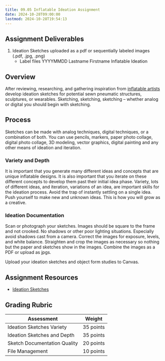 ```yaml
---
title: 09.05 Inflatable Ideation Assignment
date: 2024-10-28T09:00:00
lastmod: 2024-10-28T19:54:13
---
```


## Assignment Deliverables

1. Ideation Sketches uploaded as a pdf or sequentially labeled images (.pdf, .jpg, .png)
   - Label files YYYYMMDD Lastname Firstname Inflatable Ideation

## Overview

After reviewing, researching, and gathering inspiration from [inflatable artists](./09-01-inflatable-artists.md) develop ideation sketches for potential sewn pneumatic structures, sculptures, or wearables. Sketching, sketching, sketching – whether analog or digital you should begin with sketching.

## Process

Sketches can be made with analog techniques, digital techniques, or a combination of both. You can use pencils, markers, paper photo collage, digital photo collage, 3D modeling, vector graphics, digital painting and any other means of ideation and iteration.

### Variety and Depth

It is important that you generate many different ideas and concepts that are unique inflatable designs. It is also important that you iterate on these different concepts to develop them past their initial idea phase. Variety, lots of different ideas, and iteration, variations of an idea, are important skills for the ideation process. Avoid the trap of instantly settling on a single idea. Push yourself to make new and unknown ideas. This is how you will grow as a creative.

### Ideation Documentation

Scan or photograph your sketches. Images should be square to the frame and not crooked. No shadows or other poor lighting situations. Especially avoid shadows cast from a camera. Correct the images for exposure, levels, and white balance. Straighten and crop the images as necessary so nothing but the paper and sketches show in the images. Combine the images as a PDF or upload as jpgs.

Upload your ideation sketches and object form studies to Canvas.

## Assignment Resources

- [Ideation Sketches](../../../../drawing/ideation-sketches.md)

## Grading Rubric

<div class="responsive-table-markdown">

| Assessment                   | Weight    |
| ---------------------------- | --------- |
| Ideation Sketches Variety    | 35 points |
| Ideation Sketches and Depth  | 35 points |
| Sketch Documentation Quality | 20 points |
| File Management              | 10 points |

</div>
